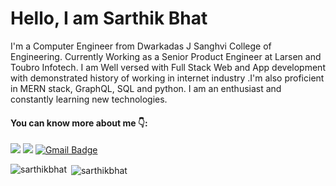 
# Hello, I am Sarthik Bhat 
I'm a Computer Engineer from Dwarkadas J Sanghvi College of Engineering.
Currently Working as a Senior Product Engineer at Larsen and Toubro Infotech. I am Well versed with Full Stack Web and App development with demonstrated history of working in internet industry .I'm also proficient in MERN stack, GraphQL, SQL and python. I am an enthusiast and constantly learning new technologies.


#### You can know more about me 👇: 
[![](https://img.shields.io/badge/-Sarthik--Bhat-blue?logo=linkedin)](https://www.linkedin.com/in/sarthik-bhat/)
[![](https://img.shields.io/badge/SB-https%3A%2F%2Fsarthikbhat.github.io-green)](https://sarthikbhat.github.io/)
[![Gmail Badge](https://img.shields.io/badge/-bhatsarthik28%40gmail.com-red?logo=gmail&logoColor=white)](mailto:bhatsarthik28@gmail.com)


<p><img align="left" src="https://github-readme-stats.vercel.app/api/top-langs?username=sarthikbhat&show_icons=true&locale=en&layout=compact&langs_count=7" alt="sarthikbhat" /></p>

<p>&nbsp;<img align="center" src="https://github-readme-stats.vercel.app/api?username=sarthikbhat&show_icons=true&locale=en&include_all_commits=true&hide=issues,stars,contribs&count_private=true&show_icons=true" alt="sarthikbhat" /></p>

